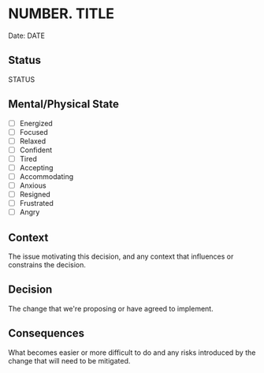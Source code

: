 # NUMBER. TITLE

Date: DATE

## Status

STATUS

## Mental/Physical State

- [ ] Energized
- [ ] Focused
- [ ] Relaxed
- [ ] Confident
- [ ] Tired
- [ ] Accepting
- [ ] Accommodating
- [ ] Anxious
- [ ] Resigned
- [ ] Frustrated
- [ ] Angry

## Context

The issue motivating this decision, and any context that influences or constrains the decision.

## Decision

The change that we're proposing or have agreed to implement.

## Consequences

What becomes easier or more difficult to do and any risks introduced by the change that will need to be mitigated.
